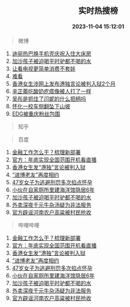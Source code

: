 <div align="center"><h2>实时热搜榜</h2><h4>2023-11-04 15:12:01</h4></div>

> 微博  

1. [迪丽热巴换手机壳庆祝入住大床房](https://s.weibo.com/weibo?q=%23%E8%BF%AA%E4%B8%BD%E7%83%AD%E5%B7%B4%E6%8D%A2%E6%89%8B%E6%9C%BA%E5%A3%B3%E5%BA%86%E7%A5%9D%E5%85%A5%E4%BD%8F%E5%A4%A7%E5%BA%8A%E6%88%BF%23&t=31&band_rank=1&Refer=top)<br />
2. [加沙孩子被迫喝平时驴都不喝的水](https://s.weibo.com/weibo?q=%23%E5%8A%A0%E6%B2%99%E5%AD%A9%E5%AD%90%E8%A2%AB%E8%BF%AB%E5%96%9D%E5%B9%B3%E6%97%B6%E9%A9%B4%E9%83%BD%E4%B8%8D%E5%96%9D%E7%9A%84%E6%B0%B4%23&t=31&band_rank=2&Refer=top)<br />
3. [让看电视更简单消费不套娃](https://s.weibo.com/weibo?q=%23%E8%AE%A9%E7%9C%8B%E7%94%B5%E8%A7%86%E6%9B%B4%E7%AE%80%E5%8D%95%E6%B6%88%E8%B4%B9%E4%B8%8D%E5%A5%97%E5%A8%83%23&t=31&band_rank=3&Refer=top)<br />
4. [难看](https://s.weibo.com/weibo?q=%E9%9A%BE%E7%9C%8B&t=31&band_rank=4&Refer=top)<br />
5. [香港女生涉网上发布港独言论被判入狱2个月](https://s.weibo.com/weibo?q=%23%E9%A6%99%E6%B8%AF%E5%A5%B3%E7%94%9F%E6%B6%89%E7%BD%91%E4%B8%8A%E5%8F%91%E5%B8%83%E6%B8%AF%E7%8B%AC%E8%A8%80%E8%AE%BA%E8%A2%AB%E5%88%A4%E5%85%A5%E7%8B%B12%E4%B8%AA%E6%9C%88%23&t=31&band_rank=5&Refer=top)<br />
6. [辛芷蕾吃酸奶疙瘩像被人打了一样](https://s.weibo.com/weibo?q=%23%E8%BE%9B%E8%8A%B7%E8%95%BE%E5%90%83%E9%85%B8%E5%A5%B6%E7%96%99%E7%98%A9%E5%83%8F%E8%A2%AB%E4%BA%BA%E6%89%93%E4%BA%86%E4%B8%80%E6%A0%B7%23&t=31&band_rank=6&Refer=top)<br />
7. [吴彤是抓住了闫妮的什么把柄吗](https://s.weibo.com/weibo?q=%E5%90%B4%E5%BD%A4%E6%98%AF%E6%8A%93%E4%BD%8F%E4%BA%86%E9%97%AB%E5%A6%AE%E7%9A%84%E4%BB%80%E4%B9%88%E6%8A%8A%E6%9F%84%E5%90%97&t=31&band_rank=7&Refer=top)<br />
8. [怀化一校车侧翻坠下山坡](https://s.weibo.com/weibo?q=%23%E6%80%80%E5%8C%96%E4%B8%80%E6%A0%A1%E8%BD%A6%E4%BE%A7%E7%BF%BB%E5%9D%A0%E4%B8%8B%E5%B1%B1%E5%9D%A1%23&t=31&band_rank=8&Refer=top)<br />
9. [EDG被重庆粉丝包围](https://s.weibo.com/weibo?q=%23EDG%E8%A2%AB%E9%87%8D%E5%BA%86%E7%B2%89%E4%B8%9D%E5%8C%85%E5%9B%B4%23&t=31&band_rank=9&Refer=top)<br />

> 知乎  


> 百度  

1. [金融工作怎么干？梳理新部署](https://www.baidu.com/s?wd=%E9%87%91%E8%9E%8D%E5%B7%A5%E4%BD%9C%E6%80%8E%E4%B9%88%E5%B9%B2%EF%BC%9F%E6%A2%B3%E7%90%86%E6%96%B0%E9%83%A8%E7%BD%B2&sa=fyb_news&rsv_dl=fyb_news)<br />
2. [官方：年底实现全国范围开机看直播](https://www.baidu.com/s?wd=%E5%AE%98%E6%96%B9%EF%BC%9A%E5%B9%B4%E5%BA%95%E5%AE%9E%E7%8E%B0%E5%85%A8%E5%9B%BD%E8%8C%83%E5%9B%B4%E5%BC%80%E6%9C%BA%E7%9C%8B%E7%9B%B4%E6%92%AD&sa=fyb_news&rsv_dl=fyb_news)<br />
3. [香港女生发“港独”言论被判入狱](https://www.baidu.com/s?wd=%E9%A6%99%E6%B8%AF%E5%A5%B3%E7%94%9F%E5%8F%91%E2%80%9C%E6%B8%AF%E7%8B%AC%E2%80%9D%E8%A8%80%E8%AE%BA%E8%A2%AB%E5%88%A4%E5%85%A5%E7%8B%B1&sa=fyb_news&rsv_dl=fyb_news)<br />
4. [“进博老友”再度相约](https://www.baidu.com/s?wd=%E2%80%9C%E8%BF%9B%E5%8D%9A%E8%80%81%E5%8F%8B%E2%80%9D%E5%86%8D%E5%BA%A6%E7%9B%B8%E7%BA%A6&sa=fyb_news&rsv_dl=fyb_news)<br />
5. [47岁女子为逃避刑罚多次掐点怀孕](https://www.baidu.com/s?wd=47%E5%B2%81%E5%A5%B3%E5%AD%90%E4%B8%BA%E9%80%83%E9%81%BF%E5%88%91%E7%BD%9A%E5%A4%9A%E6%AC%A1%E6%8E%90%E7%82%B9%E6%80%80%E5%AD%95&sa=fyb_news&rsv_dl=fyb_news)<br />
6. [小伙在自家厕所里建海洋馆隐居6年](https://www.baidu.com/s?wd=%E5%B0%8F%E4%BC%99%E5%9C%A8%E8%87%AA%E5%AE%B6%E5%8E%95%E6%89%80%E9%87%8C%E5%BB%BA%E6%B5%B7%E6%B4%8B%E9%A6%86%E9%9A%90%E5%B1%856%E5%B9%B4&sa=fyb_news&rsv_dl=fyb_news)<br />
7. [加沙孩子被迫喝平时驴都不喝的水](https://www.baidu.com/s?wd=%E5%8A%A0%E6%B2%99%E5%AD%A9%E5%AD%90%E8%A2%AB%E8%BF%AB%E5%96%9D%E5%B9%B3%E6%97%B6%E9%A9%B4%E9%83%BD%E4%B8%8D%E5%96%9D%E7%9A%84%E6%B0%B4&sa=fyb_news&rsv_dl=fyb_news)<br />
8. [外卖深夜千元牛杂汤疑为非法服务](https://www.baidu.com/s?wd=%E5%A4%96%E5%8D%96%E6%B7%B1%E5%A4%9C%E5%8D%83%E5%85%83%E7%89%9B%E6%9D%82%E6%B1%A4%E7%96%91%E4%B8%BA%E9%9D%9E%E6%B3%95%E6%9C%8D%E5%8A%A1&sa=fyb_news&rsv_dl=fyb_news)<br />
9. [官方辟谣河南农户高粱被村民抢收](https://www.baidu.com/s?wd=%E5%AE%98%E6%96%B9%E8%BE%9F%E8%B0%A3%E6%B2%B3%E5%8D%97%E5%86%9C%E6%88%B7%E9%AB%98%E7%B2%B1%E8%A2%AB%E6%9D%91%E6%B0%91%E6%8A%A2%E6%94%B6&sa=fyb_news&rsv_dl=fyb_news)<br />

> 哔哩哔哩  

1. [金融工作怎么干？梳理新部署](https://www.baidu.com/s?wd=%E9%87%91%E8%9E%8D%E5%B7%A5%E4%BD%9C%E6%80%8E%E4%B9%88%E5%B9%B2%EF%BC%9F%E6%A2%B3%E7%90%86%E6%96%B0%E9%83%A8%E7%BD%B2&sa=fyb_news&rsv_dl=fyb_news)<br />
2. [官方：年底实现全国范围开机看直播](https://www.baidu.com/s?wd=%E5%AE%98%E6%96%B9%EF%BC%9A%E5%B9%B4%E5%BA%95%E5%AE%9E%E7%8E%B0%E5%85%A8%E5%9B%BD%E8%8C%83%E5%9B%B4%E5%BC%80%E6%9C%BA%E7%9C%8B%E7%9B%B4%E6%92%AD&sa=fyb_news&rsv_dl=fyb_news)<br />
3. [香港女生发“港独”言论被判入狱](https://www.baidu.com/s?wd=%E9%A6%99%E6%B8%AF%E5%A5%B3%E7%94%9F%E5%8F%91%E2%80%9C%E6%B8%AF%E7%8B%AC%E2%80%9D%E8%A8%80%E8%AE%BA%E8%A2%AB%E5%88%A4%E5%85%A5%E7%8B%B1&sa=fyb_news&rsv_dl=fyb_news)<br />
4. [“进博老友”再度相约](https://www.baidu.com/s?wd=%E2%80%9C%E8%BF%9B%E5%8D%9A%E8%80%81%E5%8F%8B%E2%80%9D%E5%86%8D%E5%BA%A6%E7%9B%B8%E7%BA%A6&sa=fyb_news&rsv_dl=fyb_news)<br />
5. [47岁女子为逃避刑罚多次掐点怀孕](https://www.baidu.com/s?wd=47%E5%B2%81%E5%A5%B3%E5%AD%90%E4%B8%BA%E9%80%83%E9%81%BF%E5%88%91%E7%BD%9A%E5%A4%9A%E6%AC%A1%E6%8E%90%E7%82%B9%E6%80%80%E5%AD%95&sa=fyb_news&rsv_dl=fyb_news)<br />
6. [小伙在自家厕所里建海洋馆隐居6年](https://www.baidu.com/s?wd=%E5%B0%8F%E4%BC%99%E5%9C%A8%E8%87%AA%E5%AE%B6%E5%8E%95%E6%89%80%E9%87%8C%E5%BB%BA%E6%B5%B7%E6%B4%8B%E9%A6%86%E9%9A%90%E5%B1%856%E5%B9%B4&sa=fyb_news&rsv_dl=fyb_news)<br />
7. [加沙孩子被迫喝平时驴都不喝的水](https://www.baidu.com/s?wd=%E5%8A%A0%E6%B2%99%E5%AD%A9%E5%AD%90%E8%A2%AB%E8%BF%AB%E5%96%9D%E5%B9%B3%E6%97%B6%E9%A9%B4%E9%83%BD%E4%B8%8D%E5%96%9D%E7%9A%84%E6%B0%B4&sa=fyb_news&rsv_dl=fyb_news)<br />
8. [外卖深夜千元牛杂汤疑为非法服务](https://www.baidu.com/s?wd=%E5%A4%96%E5%8D%96%E6%B7%B1%E5%A4%9C%E5%8D%83%E5%85%83%E7%89%9B%E6%9D%82%E6%B1%A4%E7%96%91%E4%B8%BA%E9%9D%9E%E6%B3%95%E6%9C%8D%E5%8A%A1&sa=fyb_news&rsv_dl=fyb_news)<br />
9. [官方辟谣河南农户高粱被村民抢收](https://www.baidu.com/s?wd=%E5%AE%98%E6%96%B9%E8%BE%9F%E8%B0%A3%E6%B2%B3%E5%8D%97%E5%86%9C%E6%88%B7%E9%AB%98%E7%B2%B1%E8%A2%AB%E6%9D%91%E6%B0%91%E6%8A%A2%E6%94%B6&sa=fyb_news&rsv_dl=fyb_news)<br />
